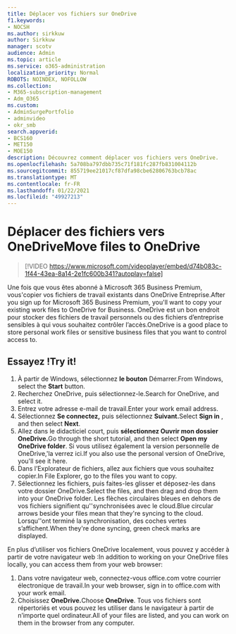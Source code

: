 ```yaml
---
title: Déplacer vos fichiers sur OneDrive
f1.keywords:
- NOCSH
ms.author: sirkkuw
author: Sirkkuw
manager: scotv
audience: Admin
ms.topic: article
ms.service: o365-administration
localization_priority: Normal
ROBOTS: NOINDEX, NOFOLLOW
ms.collection:
- M365-subscription-management
- Adm_O365
ms.custom:
- AdminSurgePortfolio
- adminvideo
- okr_smb
search.appverid:
- BCS160
- MET150
- MOE150
description: Découvrez comment déplacer vos fichiers vers OneDrive.
ms.openlocfilehash: 5a708ba797dbb735c71f181fc287fb831004112b
ms.sourcegitcommit: 855719ee21017cf87dfa98cbe62806763bcb78ac
ms.translationtype: MT
ms.contentlocale: fr-FR
ms.lasthandoff: 01/22/2021
ms.locfileid: "49927213"
---
```

# <a name="move-files-to-onedrive"></a><span data-ttu-id="2174a-103">Déplacer des fichiers vers OneDrive</span><span class="sxs-lookup"><span data-stu-id="2174a-103">Move files to OneDrive</span></span>

> [!VIDEO https://www.microsoft.com/videoplayer/embed/d74b083c-1f44-43ea-8a14-2e1fc600b341?autoplay=false]

<span data-ttu-id="2174a-104">Une fois que vous êtes abonné à Microsoft 365 Business Premium, vous&#39;copier vos fichiers de travail existants dans OneDrive Entreprise.</span><span class="sxs-lookup"><span data-stu-id="2174a-104">After you sign up for Microsoft 365 Business Premium, you&#39;ll want to copy your existing work files to OneDrive for Business.</span></span> <span data-ttu-id="2174a-105">OneDrive est un bon endroit pour stocker des fichiers de travail personnels ou des fichiers d’entreprise sensibles à qui vous souhaitez contrôler l’accès.</span><span class="sxs-lookup"><span data-stu-id="2174a-105">OneDrive is a good place to store personal work files or sensitive business files that you want to control access to.</span></span>

## <a name="try-it"></a><span data-ttu-id="2174a-106">Essayez !</span><span class="sxs-lookup"><span data-stu-id="2174a-106">Try it!</span></span>

1. <span data-ttu-id="2174a-107">À partir de Windows, sélectionnez  **le bouton** Démarrer.</span><span class="sxs-lookup"><span data-stu-id="2174a-107">From Windows, select the  **Start** button.</span></span>
2. <span data-ttu-id="2174a-108">Recherchez OneDrive, puis sélectionnez-le.</span><span class="sxs-lookup"><span data-stu-id="2174a-108">Search for OneDrive, and select it.</span></span>
3. <span data-ttu-id="2174a-109">Entrez votre adresse e-mail de travail.</span><span class="sxs-lookup"><span data-stu-id="2174a-109">Enter your work email address.</span></span>
4. <span data-ttu-id="2174a-110">Sélectionnez **Se connectez,** puis sélectionnez **Suivant.**</span><span class="sxs-lookup"><span data-stu-id="2174a-110">Select  **Sign in** , and then select  **Next**.</span></span>
5. <span data-ttu-id="2174a-111">Allez dans le didacticiel court, puis **sélectionnez Ouvrir mon dossier OneDrive.**</span><span class="sxs-lookup"><span data-stu-id="2174a-111">Go through the short tutorial, and then select  **Open my OneDrive folder**.</span></span> <span data-ttu-id="2174a-112">Si vous utilisez également la version personnelle de OneDrive,&#39;la verrez ici.</span><span class="sxs-lookup"><span data-stu-id="2174a-112">If you also use the personal version of OneDrive, you&#39;ll see it here.</span></span>
6. <span data-ttu-id="2174a-113">Dans l’Explorateur de fichiers, allez aux fichiers que vous souhaitez copier.</span><span class="sxs-lookup"><span data-stu-id="2174a-113">In File Explorer, go to the files you want to copy.</span></span>
7. <span data-ttu-id="2174a-114">Sélectionnez les fichiers, puis faites-les glisser et déposez-les dans votre dossier OneDrive.</span><span class="sxs-lookup"><span data-stu-id="2174a-114">Select the files, and then drag and drop them into your OneDrive folder.</span></span> <span data-ttu-id="2174a-115">Les flèches circulaires bleues en dehors de vos fichiers signifient qu'&#39;synchronisées avec le cloud.</span><span class="sxs-lookup"><span data-stu-id="2174a-115">Blue circular arrows beside your files mean that they&#39;re syncing to the cloud.</span></span> <span data-ttu-id="2174a-116">Lorsqu'&#39;ont terminé la synchronisation, des coches vertes s’affichent.</span><span class="sxs-lookup"><span data-stu-id="2174a-116">When they&#39;re done syncing, green check marks are displayed.</span></span>

<span data-ttu-id="2174a-117">En plus d’utiliser vos fichiers OneDrive localement, vous pouvez y accéder à partir de votre navigateur web :</span><span class="sxs-lookup"><span data-stu-id="2174a-117">In addition to working on your OneDrive files locally, you can access them from your web browser:</span></span>

1. <span data-ttu-id="2174a-118">Dans votre navigateur web, connectez-vous office.com votre courrier électronique de travail.</span><span class="sxs-lookup"><span data-stu-id="2174a-118">In your web browser, sign in to office.com with your work email.</span></span>
2. <span data-ttu-id="2174a-119">Choisissez **OneDrive.**</span><span class="sxs-lookup"><span data-stu-id="2174a-119">Choose  **OneDrive**.</span></span> <span data-ttu-id="2174a-120">Tous vos fichiers sont répertoriés et vous pouvez les utiliser dans le navigateur à partir de n’importe quel ordinateur.</span><span class="sxs-lookup"><span data-stu-id="2174a-120">All of your files are listed, and you can work on them in the browser from any computer.</span></span>
